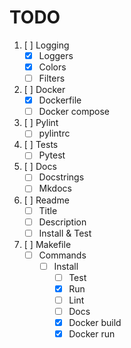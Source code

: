 # TODO

1. [ ] Logging
   * [x] Loggers
   * [x] Colors
   * [ ] Filters
2. [ ] Docker
   * [x] Dockerfile
   * [ ] Docker compose
3. [ ] Pylint
   * [ ] pylintrc
4. [ ] Tests
   * [ ] Pytest
5. [ ] Docs
   * [ ] Docstrings
   * [ ] Mkdocs
6. [ ] Readme
   * [ ] Title
   * [ ] Description
   * [ ] Install & Test
7. [ ] Makefile
   * [ ] Commands
     * [ ] Install
       * [ ] Test
       * [x] Run
       * [ ] Lint
       * [ ] Docs
       * [x] Docker build
       * [x] Docker run
